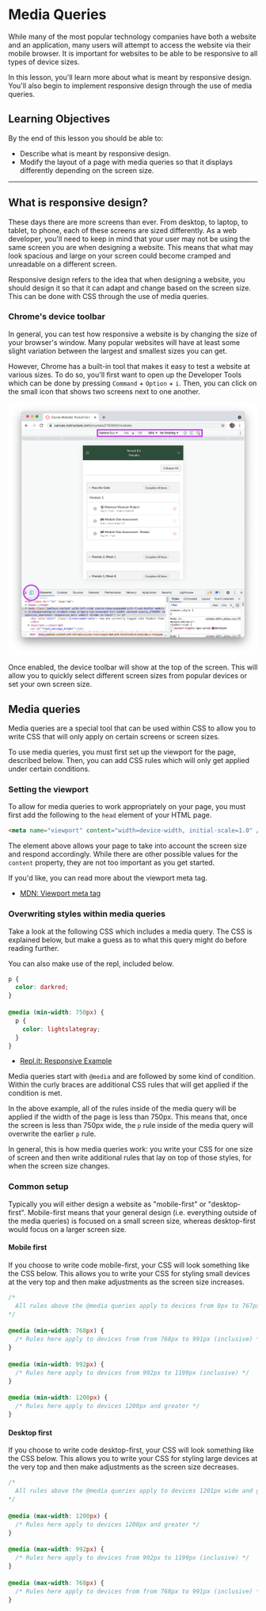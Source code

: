 # Media Queries

While many of the most popular technology companies have both a website and an application, many users will attempt to access the website via their mobile browser. It is important for websites to be able to be responsive to all types of device sizes.

In this lesson, you'll learn more about what is meant by responsive design. You'll also begin to implement responsive design through the use of media queries.

## Learning Objectives

By the end of this lesson you should be able to:

- Describe what is meant by responsive design.
- Modify the layout of a page with media queries so that it displays differently depending on the screen size.

---

## What is responsive design?

These days there are more screens than ever. From desktop, to laptop, to tablet, to phone, each of these screens are sized differently. As a web developer, you'll need to keep in mind that your user may not be using the same screen you are when designing a website. This means that what may look spacious and large on your screen could become cramped and unreadable on a different screen.

Responsive design refers to the idea that when designing a website, you should design it so that it can adapt and change based on the screen size. This can be done with CSS through the use of media queries.

### Chrome's device toolbar

In general, you can test how responsive a website is by changing the size of your browser's window. Many popular websites will have at least some slight variation between the largest and smallest sizes you can get.

However, Chrome has a built-in tool that makes it easy to test a website at various sizes. To do so, you'll first want to open up the Developer Tools which can be done by pressing `Command` + `Option` + `i`. Then, you can click on the small icon that shows two screens next to one another.

![An image showing the device toolbar in Chrome's Developer Tools.](./assets/device-toolbar.png)

Once enabled, the device toolbar will show at the top of the screen. This will allow you to quickly select different screen sizes from popular devices or set your own screen size.

## Media queries

Media queries are a special tool that can be used within CSS to allow you to write CSS that will only apply on certain screens or screen sizes.

To use media queries, you must first set up the viewport for the page, described below. Then, you can add CSS rules which will only get applied under certain conditions.

### Setting the viewport

To allow for media queries to work appropriately on your page, you must first add the following to the `head` element of your HTML page.

```html
<meta name="viewport" content="width=device-width, initial-scale=1.0" />
```

The element above allows your page to take into account the screen size and respond accordingly. While there are other possible values for the `content` property, they are not too important as you get started.

If you'd like, you can read more about the viewport meta tag.

- [MDN: Viewport meta tag](https://developer.mozilla.org/en-US/docs/Web/HTML/Viewport_meta_tag)

### Overwriting styles within media queries

Take a look at the following CSS which includes a media query. The CSS is explained below, but make a guess as to what this query might do before reading further.

You can also make use of the repl, included below.

```css
p {
  color: darkred;
}

@media (min-width: 750px) {
  p {
    color: lightslategray;
  }
}
```

- [Repl.it: Responsive Example](https://replit.com/@Pursuit/Media-Queries-Responsive-Example)

Media queries start with `@media` and are followed by some kind of condition. Within the curly braces are additional CSS rules that will get applied if the condition is met.

In the above example, all of the rules inside of the media query will be applied if the width of the page is less than 750px. This means that, once the screen is less than 750px wide, the `p` rule inside of the media query will overwrite the earlier `p` rule.

In general, this is how media queries work: you write your CSS for one size of screen and then write additional rules that lay on top of those styles, for when the screen size changes.

### Common setup

Typically you will either design a website as "mobile-first" or "desktop-first". Mobile-first means that your general design (i.e. everything outside of the media queries) is focused on a small screen size, whereas desktop-first would focus on a larger screen size.

#### Mobile first

If you choose to write code mobile-first, your CSS will look something like the CSS below. This allows you to write your CSS for styling small devices at the very top and then make adjustments as the screen size increases.

```css
/* 
  All rules above the @media queries apply to devices from 0px to 767px wide (inclusive)
*/

@media (min-width: 768px) {
  /* Rules here apply to devices from from 768px to 991px (inclusive) */
}

@media (min-width: 992px) {
  /* Rules here apply to devices from 992px to 1199px (inclusive) */
}

@media (min-width: 1200px) {
  /* Rules here apply to devices 1200px and greater */
}
```

#### Desktop first

If you choose to write code desktop-first, your CSS will look something like the CSS below. This allows you to write your CSS for styling large devices at the very top and then make adjustments as the screen size decreases.

```css
/* 
  All rules above the @media queries apply to devices 1201px wide and greater (inclusive)
*/

@media (max-width: 1200px) {
  /* Rules here apply to devices 1200px and greater */
}

@media (max-width: 992px) {
  /* Rules here apply to devices from 992px to 1199px (inclusive) */
}

@media (max-width: 768px) {
  /* Rules here apply to devices from from 768px to 991px (inclusive) */
}
```
